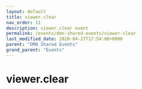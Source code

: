 ```yaml
---
layout: default
title: viewer.clear 
nav_order: 11
description: viewer.clear event
permalink: /events/dmn-shared-events/viewer-clear
last_modified_date: 2020-04-27T17:54:08+0000
parent: "DMN Shared Events"
grand_parent: "Events"
---
```


# viewer.clear
